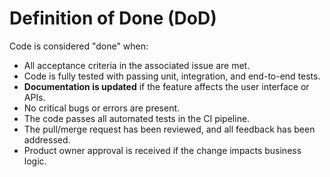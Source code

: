 # Definition of Done (DoD)

Code is considered "done" when:

* All acceptance criteria in the associated issue are met.
* Code is fully tested with passing unit, integration, and end-to-end tests.
* **Documentation is updated** if the feature affects the user interface or APIs.
* No critical bugs or errors are present.
* The code passes all automated tests in the CI pipeline.
* The pull/merge request has been reviewed, and all feedback has been addressed.
* Product owner approval is received if the change impacts business logic.
